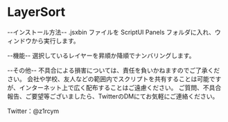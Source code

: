 # LayerSort

--インストール方法--
.jsxbin ファイルを ScriptUI Panels フォルダに入れ、ウィンドウから実行します。


--機能--
選択しているレイヤーを昇順か降順でナンバリングします。

--その他--
不具合による損害については、責任を負いかねますのでご了承ください。
会社や学校、友人などの範囲内でスクリプトを共有することは可能ですが、インターネット上で広く配布することはご遠慮ください。
ご質問、不具合報告、ご要望等ございましたら、TwitterのDMにてお気軽にご連絡ください。



Twitter：@z1rcym
